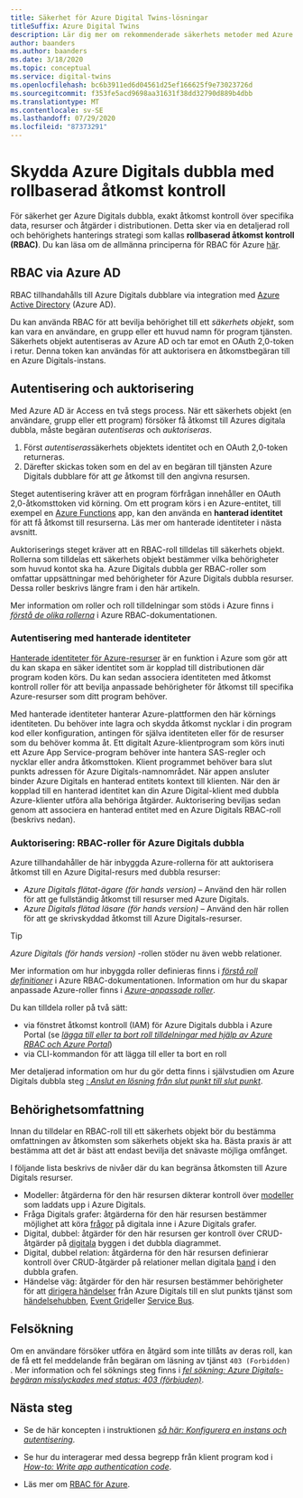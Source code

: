 ```yaml
---
title: Säkerhet för Azure Digital Twins-lösningar
titleSuffix: Azure Digital Twins
description: Lär dig mer om rekommenderade säkerhets metoder med Azure Digitals.
author: baanders
ms.author: baanders
ms.date: 3/18/2020
ms.topic: conceptual
ms.service: digital-twins
ms.openlocfilehash: bc6b3911ed6d04561d25ef166625f9e73023726d
ms.sourcegitcommit: f353fe5acd9698aa31631f38dd32790d889b4dbb
ms.translationtype: MT
ms.contentlocale: sv-SE
ms.lasthandoff: 07/29/2020
ms.locfileid: "87373291"
---
```

# <a name="secure-azure-digital-twins-with-role-based-access-control"></a>Skydda Azure Digitals dubbla med rollbaserad åtkomst kontroll

För säkerhet ger Azure Digitals dubbla, exakt åtkomst kontroll över specifika data, resurser och åtgärder i distributionen. Detta sker via en detaljerad roll och behörighets hanterings strategi som kallas **rollbaserad åtkomst kontroll (RBAC)**. Du kan läsa om de allmänna principerna för RBAC för Azure [här](../role-based-access-control/overview.md).

## <a name="rbac-through-azure-ad"></a>RBAC via Azure AD

RBAC tillhandahålls till Azure Digitals dubblare via integration med [Azure Active Directory](../active-directory/fundamentals/active-directory-whatis.md) (Azure AD).

Du kan använda RBAC för att bevilja behörighet till ett *säkerhets objekt*, som kan vara en användare, en grupp eller ett huvud namn för program tjänsten. Säkerhets objekt autentiseras av Azure AD och tar emot en OAuth 2,0-token i retur. Denna token kan användas för att auktorisera en åtkomstbegäran till en Azure Digitals-instans.

## <a name="authentication-and-authorization"></a>Autentisering och auktorisering

Med Azure AD är Access en två stegs process. När ett säkerhets objekt (en användare, grupp eller ett program) försöker få åtkomst till Azures digitala dubbla, måste begäran *autentiseras* och *auktoriseras*. 

1. Först *autentiseras*säkerhets objektets identitet och en OAuth 2,0-token returneras.
2. Därefter skickas token som en del av en begäran till tjänsten Azure Digitals dubblare för att *ge* åtkomst till den angivna resursen.

Steget autentisering kräver att en program förfrågan innehåller en OAuth 2,0-åtkomsttoken vid körning. Om ett program körs i en Azure-entitet, till exempel en [Azure Functions](../azure-functions/functions-overview.md) app, kan den använda en **hanterad identitet** för att få åtkomst till resurserna. Läs mer om hanterade identiteter i nästa avsnitt.

Auktoriserings steget kräver att en RBAC-roll tilldelas till säkerhets objekt. Rollerna som tilldelas ett säkerhets objekt bestämmer vilka behörigheter som huvud kontot ska ha. Azure Digitals dubbla ger RBAC-roller som omfattar uppsättningar med behörigheter för Azure Digitals dubbla resurser. Dessa roller beskrivs längre fram i den här artikeln.

Mer information om roller och roll tilldelningar som stöds i Azure finns i [*förstå de olika rollerna*](../role-based-access-control/rbac-and-directory-admin-roles.md) i Azure RBAC-dokumentationen.

### <a name="authentication-with-managed-identities"></a>Autentisering med hanterade identiteter

[Hanterade identiteter för Azure-resurser](../active-directory/managed-identities-azure-resources/overview.md) är en funktion i Azure som gör att du kan skapa en säker identitet som är kopplad till distributionen där program koden körs. Du kan sedan associera identiteten med åtkomst kontroll roller för att bevilja anpassade behörigheter för åtkomst till specifika Azure-resurser som ditt program behöver.

Med hanterade identiteter hanterar Azure-plattformen den här körnings identiteten. Du behöver inte lagra och skydda åtkomst nycklar i din program kod eller konfiguration, antingen för själva identiteten eller för de resurser som du behöver komma åt. Ett digitalt Azure-klientprogram som körs inuti ett Azure App Service-program behöver inte hantera SAS-regler och nycklar eller andra åtkomsttoken. Klient programmet behöver bara slut punkts adressen för Azure Digitals-namnområdet. När appen ansluter binder Azure Digitals en hanterad entitets kontext till klienten. När den är kopplad till en hanterad identitet kan din Azure Digital-klient med dubbla Azure-klienter utföra alla behöriga åtgärder. Auktorisering beviljas sedan genom att associera en hanterad entitet med en Azure Digitals RBAC-roll (beskrivs nedan).

### <a name="authorization-rbac-roles-for-azure-digital-twins"></a>Auktorisering: RBAC-roller för Azure Digitals dubbla

Azure tillhandahåller de här inbyggda Azure-rollerna för att auktorisera åtkomst till en Azure Digital-resurs med dubbla resurser:
* *Azure Digitals flätat-ägare (för hands version)* – Använd den här rollen för att ge fullständig åtkomst till resurser med Azure Digitals.
* *Azure Digitals flätad läsare (för hands version)* – Använd den här rollen för att ge skrivskyddad åtkomst till Azure Digitals-resurser.

> [!TIP]
> *Azure Digitals (för hands version)* -rollen stöder nu även webb relationer.

Mer information om hur inbyggda roller definieras finns i [*förstå roll definitioner*](../role-based-access-control/role-definitions.md) i Azure RBAC-dokumentationen. Information om hur du skapar anpassade Azure-roller finns i [*Azure-anpassade roller*](../role-based-access-control/custom-roles.md).

Du kan tilldela roller på två sätt:
* via fönstret åtkomst kontroll (IAM) för Azure Digitals dubbla i Azure Portal (se [*lägga till eller ta bort roll tilldelningar med hjälp av Azure RBAC och Azure Portal*](../role-based-access-control/role-assignments-portal.md))
* via CLI-kommandon för att lägga till eller ta bort en roll

Mer detaljerad information om hur du gör detta finns i självstudien om Azure Digitals dubbla steg [*: Anslut en lösning från slut punkt till slut punkt*](tutorial-end-to-end.md).

## <a name="permission-scopes"></a>Behörighetsomfattning

Innan du tilldelar en RBAC-roll till ett säkerhets objekt bör du bestämma omfattningen av åtkomsten som säkerhets objekt ska ha. Bästa praxis är att bestämma att det är bäst att endast bevilja det snävaste möjliga omfånget.

I följande lista beskrivs de nivåer där du kan begränsa åtkomsten till Azure Digitals resurser.
* Modeller: åtgärderna för den här resursen dikterar kontroll över [modeller](concepts-models.md) som laddats upp i Azure Digitals.
* Fråga Digitals grafer: åtgärderna för den här resursen bestämmer möjlighet att köra [frågor](concepts-query-language.md) på digitala inne i Azure Digitals grafer.
* Digital, dubbel: åtgärder för den här resursen ger kontroll över CRUD-åtgärder på [digitala](concepts-twins-graph.md) byggen i det dubbla diagrammet.
* Digital, dubbel relation: åtgärderna för den här resursen definierar kontroll över CRUD-åtgärder på relationer mellan digitala [band](concepts-twins-graph.md) i den dubbla grafen.
* Händelse väg: åtgärder för den här resursen bestämmer behörigheter för att [dirigera händelser](concepts-route-events.md) från Azure Digitals till en slut punkts tjänst som [händelsehubben](../event-hubs/event-hubs-about.md), [Event Grid](../event-grid/overview.md)eller [Service Bus](../service-bus-messaging/service-bus-messaging-overview.md).

## <a name="troubleshooting"></a>Felsökning

Om en användare försöker utföra en åtgärd som inte tillåts av deras roll, kan de få ett fel meddelande från begäran om läsning av tjänst `403 (Forbidden)` . Mer information och fel söknings steg finns i [*fel sökning: Azure Digitals-begäran misslyckades med status: 403 (förbjuden)*](troubleshoot-error-403.md).

## <a name="next-steps"></a>Nästa steg

* Se de här koncepten i instruktionen [*så här: Konfigurera en instans och autentisering*](how-to-set-up-instance-scripted.md).

* Se hur du interagerar med dessa begrepp från klient program kod i [*How-to: Write app authentication code*](how-to-authenticate-client.md).

* Läs mer om [RBAC för Azure](../role-based-access-control/overview.md).
